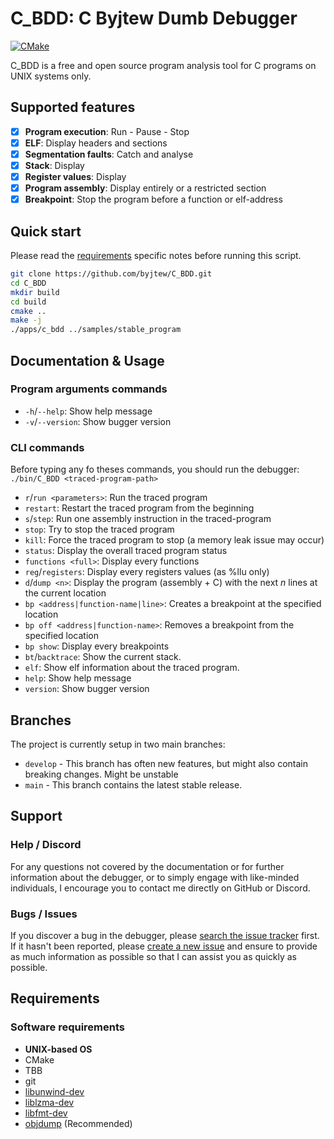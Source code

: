 # C_BDD: C Byjtew Dumb Debugger

[![CMake](https://github.com/byjtew/C_BDD/actions/workflows/cmake.yml/badge.svg)](https://github.com/byjtew/C_BDD/actions/workflows/cmake.yml)

C_BDD is a free and open source program analysis tool for C programs on UNIX systems only.

## Supported features

- [X] **Program execution**: Run - Pause - Stop
- [X] **ELF**: Display headers and sections
- [X] **Segmentation faults**: Catch and analyse
- [X] **Stack**: Display
- [X] **Register values**: Display
- [X] **Program assembly**: Display entirely or a restricted section
- [X] **Breakpoint**: Stop the program before a function or elf-address

## Quick start

Please read the [requirements](#Requirements) specific notes before running this script.

```bash
git clone https://github.com/byjtew/C_BDD.git
cd C_BDD
mkdir build
cd build
cmake ..
make -j
./apps/c_bdd ../samples/stable_program
```

## Documentation & Usage

### Program arguments commands

- `-h`/`--help`: Show help message
- `-v`/`--version`: Show bugger version

### CLI commands

Before typing any fo theses commands, you should run the debugger:\
`./bin/C_BDD <traced-program-path>`

- `r`/`run <parameters>`: Run the traced program
- `restart`: Restart the traced program from the beginning
- `s`/`step`: Run one assembly instruction in the traced-program
- `stop`: Try to stop the traced program
- `kill`: Force the traced program to stop (a memory leak issue may occur)
- `status`: Display the overall traced program status
- `functions <full>`: Display every functions
- `reg`/`registers`: Display every registers values (as %llu only)
- `d`/`dump <n>`: Display the program (assembly + C) with the next *n* lines at the current location
- `bp <address|function-name|line>`: Creates a breakpoint at the specified location
- `bp off <address|function-name>`: Removes a breakpoint from the specified location
- `bp show`: Display every breakpoints
- `bt`/`backtrace`: Show the current stack.
- `elf`: Show elf information about the traced program.
- `help`: Show help message
- `version`: Show bugger version

## Branches

The project is currently setup in two main branches:

- `develop` - This branch has often new features, but might also contain breaking changes. Might be unstable
- `main` - This branch contains the latest stable release.

## Support

### Help / Discord

For any questions not covered by the documentation or for further information about the debugger, or to simply engage
with like-minded individuals, I encourage you to contact me directly on GitHub or Discord.

### Bugs / Issues

If you discover a bug in the debugger, please
[search the issue tracker](https://github.com/byjtew/C_BDD/issues?q=is%3Aopen+is%3Aissue)
first. If it hasn't been reported, please
[create a new issue](https://github.com/byjtew/C_BDD/issues/new/choose) and ensure to provide as much information as
possible so that I can assist you as quickly as possible.

## Requirements

### Software requirements

- **UNIX-based OS**
- CMake
- TBB
- git
- [libunwind-dev](https://github.com/libunwind/libunwind)
- [liblzma-dev](https://github.com/kobolabs/liblzma)
- [libfmt-dev](https://github.com/fmtlib/fmt)
- [objdump](https://www.man7.org/linux/man-pages/man1/objdump.1.html) (Recommended)
